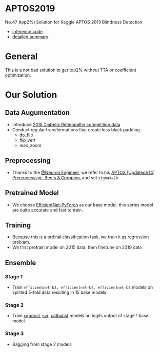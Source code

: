 # APTOS2019
No.47 (top2%) Solution for Kaggle APTOS 2019 Blindness Detection

- [inference code](https://www.kaggle.com/mikelkl/no-47-top2-solution-stacking-inference)
- [detailed summary](https://zhuanlan.zhihu.com/p/81695773)

# General
This is a not bad solution to get top2% without TTA or coefficient optimization.

# Our Solution
## Data Augumentation
-  Introduce [2015 Diabetic Retinopathy competition data](https://www.kaggle.com/tanlikesmath/diabetic-retinopathy-resized)
- Conduct regular transformations that create less black padding
  - do_flip
  - flip_vert
  - max_zoom
## Preprocessing
- Thanks to the [@Neuron Engineer](https://www.kaggle.com/ratthachat), we refer to his [APTOS [UpdatedV14] Preprocessing- Ben's & Cropping](https://www.kaggle.com/ratthachat/aptos-updatedv14-preprocessing-ben-s-cropping), and set `sigmaX=10`
## Pretrained Model
- We choose [EfficientNet-PyTorch](https://github.com/lukemelas/EfficientNet-PyTorch) as our base model, this series model are quite accurate and fast to train.
## Training
- Because this is a ordinal classification task, we train it as regression problem.
- We first pretrain model on 2015 data, then finetune on 2019 data
## Ensemble
### Stage 1
- Train `efficientnet-b3, efficientnet-b4, efficientnet-b5` models on splitted 5-fold data resulting in 15 base models.
### Stage 2
- Train [xgboost](https://github.com/dmlc/xgboost), [svr](https://scikit-learn.org/stable/modules/generated/sklearn.svm.SVR.html), [catboost](https://github.com/catboost/catboost) models on logits output of stage 1 base model.
### Stage 3
- Bagging from stage 2 models
